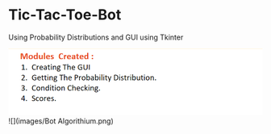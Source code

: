 # Tic-Tac-Toe-Bot
Using Probability Distributions and GUI using Tkinter



![](images/Module.png)
![](images/Bot Algorithium.png)
